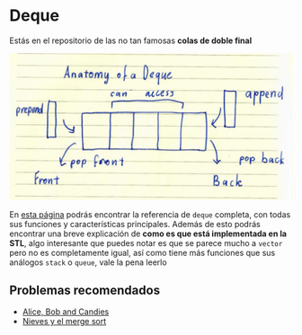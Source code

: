 # Deque
Estás en el repositorio de las no tan famosas **colas de doble final**

![](https://github.com/CPCESFM/Material-Apoyo-Tutoriales/blob/master/commun/deque.png)

En [esta página](http://www.cplusplus.com/reference/deque/deque/) podrás encontrar la referencia de `deque` completa, con todas sus funciones y características principales. Además de esto podrás encontrar una breve explicación de **como es que está implementada en la STL**, algo interesante que puedes notar es que se parece mucho a `vector` pero no es completamente igual, así como tiene más funciones que sus análogos `stack` o `queue`, vale la pena leerlo

## Problemas recomendados
+ [Alice, Bob and Candies](http://codeforces.com/contest/1352/problem/D)
+ [Nieves y el merge sort](https://omegaup.com/arena/problem/Nieves-y-el-merge-sort/#problems)
